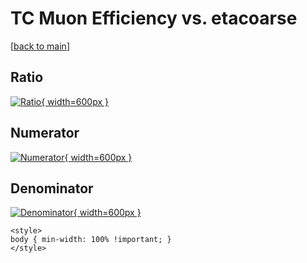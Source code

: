 # TC Muon Efficiency vs. etacoarse

[[back to main](./)]



## Ratio

[![Ratio](../mtv/var/TC_13_eff_etacoarse.png){ width=600px }](../mtv/var/TC_13_eff_etacoarse.pdf)

## Numerator

[![Numerator](../mtv/num/TC_13_eff_etacoarse_num.png){ width=600px }](../mtv/num/TC_13_eff_etacoarse_num.pdf)

## Denominator

[![Denominator](../mtv/den/TC_13_eff_etacoarse_den.png){ width=600px }](../mtv/den/TC_13_eff_etacoarse_den.pdf)


``` {=html}
<style>
body { min-width: 100% !important; }
</style>
```
